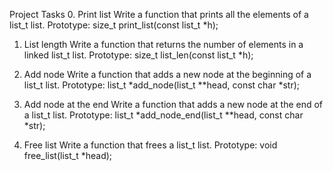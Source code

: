 Project Tasks
0. Print list
Write a function that prints all the elements of a list_t list.
Prototype: size_t print_list(const list_t *h);

1. List length
Write a function that returns the number of elements in a linked list_t list.
Prototype: size_t list_len(const list_t *h);

2. Add node
Write a function that adds a new node at the beginning of a list_t list.
Prototype: list_t *add_node(list_t **head, const char *str);

3. Add node at the end
Write a function that adds a new node at the end of a list_t list.
Prototype: list_t *add_node_end(list_t **head, const char *str);

4. Free list
Write a function that frees a list_t list.
Prototype: void free_list(list_t *head);

